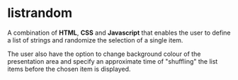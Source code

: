 # listrandom
A combination of **HTML**, **CSS** and **Javascript** that enables the user to define a list of strings and randomize the selection of a single item.

The user also have the option to change background colour of the presentation area and specify an approximate time of "shuffling" the list items before the chosen item is displayed.
